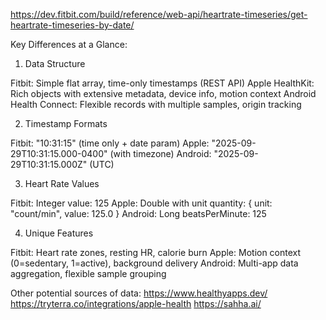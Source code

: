 https://dev.fitbit.com/build/reference/web-api/heartrate-timeseries/get-heartrate-timeseries-by-date/


Key Differences at a Glance:
1. Data Structure

Fitbit: Simple flat array, time-only timestamps (REST API)
Apple HealthKit: Rich objects with extensive metadata, device info, motion context
Android Health Connect: Flexible records with multiple samples, origin tracking

2. Timestamp Formats

Fitbit: "10:31:15" (time only + date param)
Apple: "2025-09-29T10:31:15.000-0400" (with timezone)
Android: "2025-09-29T10:31:15.000Z" (UTC)

3. Heart Rate Values

Fitbit: Integer value: 125
Apple: Double with unit quantity: { unit: "count/min", value: 125.0 }
Android: Long beatsPerMinute: 125

4. Unique Features

Fitbit: Heart rate zones, resting HR, calorie burn
Apple: Motion context (0=sedentary, 1=active), background delivery
Android: Multi-app data aggregation, flexible sample grouping

Other potential sources of data:
https://www.healthyapps.dev/
https://tryterra.co/integrations/apple-health
https://sahha.ai/
